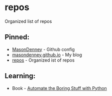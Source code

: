 # repos
Organized list of repos

## Pinned:
- [MasonDenney](https://github.com/MasonDenney/MasonDenney) - Github config
- [masondenney.github.io](https://github.com/MasonDenney/masondenney.github.io) - My blog
- [repos](https://github.com/MasonDenney/repos) - Organized ist of repos

## Learning:
- Book - [Automate the Boring Stuff with Python](https://github.com/MasonDenney/atbswp)
